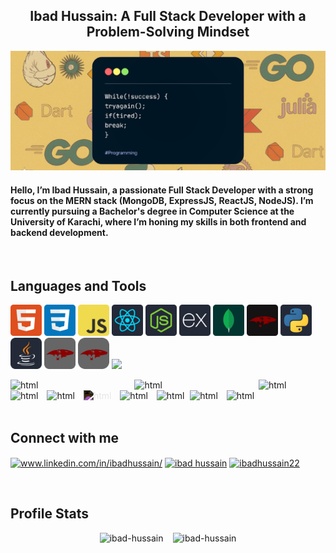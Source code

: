 <h2 align="center">Ibad Hussain: A Full Stack Developer with a Problem-Solving Mindset</h2>

![Banner](./assets/banner.png)

<h4>Hello, I’m Ibad Hussain, a passionate Full Stack Developer with a strong focus on the MERN stack (MongoDB, ExpressJS, ReactJS, NodeJS). I’m currently pursuing a Bachelor's degree in Computer Science at the University of Karachi, where I’m honing my skills in both frontend and backend development.</h4>

<br>

## Languages and Tools
<p align="left">
    <img src="./assets/html.png" width="50px"/>
    <img src="./assets/css.png" width="50px"/>
    <img src="./assets/javascript.png" width="50px"/>
    <img src="./assets/reactjs.png" width="50px"/>
    <img src="./assets/nodejs.png" width="50px"/>
    <img src="./assets/expressjs.png" width="50px" margin="30px"/>
    <img src="./assets/mongodb.png" width="50px"/>
    <img src="./assets/mongoose.png" width="50px"/>
    <img src="./assets/python.png" width="50px"/>
    <img src="./assets/image.png" width="50px"/>
    <img src="./assets/image-1.png" width="50px"/>
    <img src="./assets/image-2.png" width="50px"/>
    <img src="https://skillicons.dev/icons?i=html,css,js,react,nodejs,express,mongodb,mongoose,python,java" />
</p>
<div>    
    <span style="margin-right:150px"><img src="https://cdn.jsdelivr.net/gh/devicons/devicon@latest/icons/html5/html5-original-wordmark.svg" alt="html" width="40" height="40" /></span>
    <img src="https://cdn.jsdelivr.net/gh/devicons/devicon@latest/icons/css3/css3-original-wordmark.svg" alt="html" width="40" height="40" style="margin-right:150px;" />
    <img src="https://cdn.jsdelivr.net/gh/devicons/devicon@latest/icons/javascript/javascript-original.svg" alt="html" width="40" height="40" style="margin-right: 10px;" />
    <img src="https://cdn.jsdelivr.net/gh/devicons/devicon@latest/icons/react/react-original-wordmark.svg" alt="html" width="40" height="40" style="margin-right: 10px;" />
    <img src="https://cdn.jsdelivr.net/gh/devicons/devicon@latest/icons/nodejs/nodejs-original-wordmark.svg" alt="html" width="40" height="40" style="margin-right: 10px;" />
    <img src="https://cdn.jsdelivr.net/gh/devicons/devicon@latest/icons/express/express-original-wordmark.svg" alt="html" width="40" height="40" style="margin-right: 10px; filter:invert(1)" />
    <img src="https://cdn.jsdelivr.net/gh/devicons/devicon@latest/icons/mongodb/mongodb-original-wordmark.svg" alt="html" width="40" height="40" style="margin-right: 10px;" />
    <img src="https://cdn.jsdelivr.net/gh/devicons/devicon@latest/icons/mongoose/mongoose-original-wordmark.svg" alt="html" width="40" height="40" style="margin-right: 5px;" />
    <img src="https://cdn.jsdelivr.net/gh/devicons/devicon@latest/icons/python/python-original-wordmark.svg" alt="html" width="40" height="40" style="margin-right: 10px;" />
    <img src="https://cdn.jsdelivr.net/gh/devicons/devicon@latest/icons/java/java-original-wordmark.svg" alt="html" width="40" height="40"/>
</div>

<br>

## Connect with me
<p align="left">
    <a href="https://linkedin.com/in/ibadhussain/" target="blank"><img align="center" src="https://raw.githubusercontent.com/rahuldkjain/github-profile-readme-generator/master/src/images/icons/Social/linked-in-alt.svg" alt="www.linkedin.com/in/ibadhussain/" height="30" width="40" /></a>
    <a href="https://facebook.com/ibad hussain" target="blank"><img align="center" src="https://raw.githubusercontent.com/rahuldkjain/github-profile-readme-generator/master/src/images/icons/Social/facebook.svg" alt="ibad hussain" height="30" width="40" /></a>
    <a href="https://instagram.com/ibadhussain22" target="blank"><img align="center" src="https://raw.githubusercontent.com/rahuldkjain/github-profile-readme-generator/master/src/images/icons/Social/instagram.svg" alt="ibadhussain22" height="30" width="40" /></a>
</p>

<br>

## Profile Stats
<div style="display:flex; justify-content:center; align-items:center">
    <img src="https://github-readme-streak-stats.herokuapp.com/?user=ibad-hussain&theme=dark" alt="ibad-hussain" style="margin-right: 15px;" />
    <img src="https://github-readme-stats.vercel.app/api/top-langs?username=ibad-hussain&show_icons=true&locale=en&layout=compact&theme=dark" alt="ibad-hussain" />
</div>